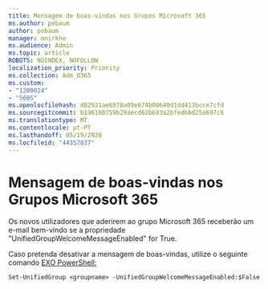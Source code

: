 ```yaml
---
title: Mensagem de boas-vindas nos Grupos Microsoft 365
ms.author: pebaum
author: pebaum
manager: mnirkhe
ms.audience: Admin
ms.topic: article
ROBOTS: NOINDEX, NOFOLLOW
localization_priority: Priority
ms.collection: Adm_O365
ms.custom:
- "1200024"
- "5685"
ms.openlocfilehash: d82931ae6978a09e674b00640d1dd413bcce7cfd
ms.sourcegitcommit: b196100759b29aecd62b693a2bfedbbd25a697c6
ms.translationtype: MT
ms.contentlocale: pt-PT
ms.lasthandoff: 05/19/2020
ms.locfileid: "44357837"
---
```

# <a name="welcome-message-in-microsoft-365-groups"></a>Mensagem de boas-vindas nos Grupos Microsoft 365

Os novos utilizadores que aderirem ao grupo Microsoft 365 receberão um e-mail bem-vindo se a propriedade "UnifiedGroupWelcomeMessageEnabled" for True.

Caso pretenda desativar a mensagem de boas-vindas, utilize o seguinte comando [EXO PowerShell:](https://docs.microsoft.com/powershell/exchange/exchange-online/exchange-online-powershell-v2/exchange-online-powershell-v2?view=exchange-ps)

`
Set-UnifiedGroup <groupname> -UnifiedGroupWelcomeMessageEnabled:$False
`
